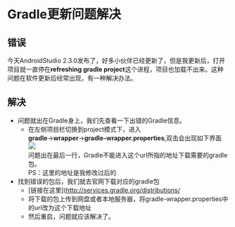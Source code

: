 # Gradle更新问题解决    
## 错误    
今天AndroidStudio 2.3.0发布了，好多小伙伴已经更新了，但是我更新后，打开项目就一直停在**refreshing gradle project**这个进程，项目也加载不出来。这种问题在软件更新后经常出现，有一种解决办法。   

## 解决   
* 问题就出在Gradle身上，我们先查看一下出错的Gradle信息。   
  * 在左侧项目栏切换到project模式下，进入  
  **gradle**->**wrapper**->**gradle-wrapper.properties**,双击会出现如下界面    
  ![](http://p1.bqimg.com/567571/16948d4ee69a93c2.png)  
  问题出在最后一行，Gradle不能进入这个url所指的地址下载需要的gradle包。   
  PS：这里的地址是我修改过后的    
* 找到错误的包后，我们就去官网下载对应的gradle包   
  * [链接在这里](http://services.gradle.org/distributions/     
  * 将下载的包上传到网盘或者本地服务器，将gradle-wrapper.properties中的url改为这个下载地址  
  * 然后重启，问题就应该解决了。
